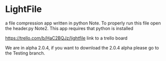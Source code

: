 # LightFile
a file compression app written in python
Note. To properly run this file open the header.py 
Note2. This app requires that python is installed

https://trello.com/b/HaC2BQJz/lightfile link to a trello board



We are in alpha 2.0.4, if you want to download the 2.0.4 alpha please go to the Testing branch.
